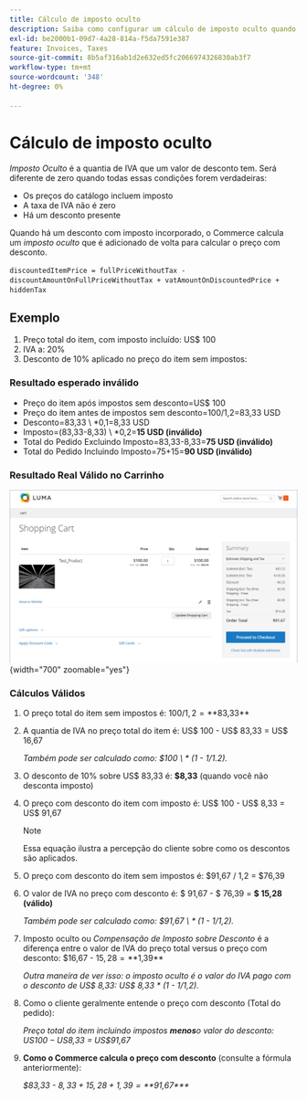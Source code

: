 ```yaml
---
title: Cálculo de imposto oculto
description: Saiba como configurar um cálculo de imposto oculto quando há um desconto com imposto incorporado.
exl-id: be2000b1-09d7-4a28-814a-f5da7591e387
feature: Invoices, Taxes
source-git-commit: 8b5af316ab1d2e632ed5fc2066974326830ab3f7
workflow-type: tm+mt
source-wordcount: '348'
ht-degree: 0%

---
```


# Cálculo de imposto oculto

_Imposto Oculto_ é a quantia de IVA que um valor de desconto tem. Será diferente de zero quando todas essas condições forem verdadeiras:

- Os preços do catálogo incluem imposto
- A taxa de IVA não é zero
- Há um desconto presente

Quando há um desconto com imposto incorporado, o Commerce calcula um _imposto oculto_ que é adicionado de volta para calcular o preço com desconto.

`discountedItemPrice = fullPriceWithoutTax - discountAmountOnFullPriceWithoutTax + vatAmountOnDiscountedPrice + hiddenTax`

## Exemplo

1. Preço total do item, com imposto incluído: US$ 100
1. IVA a: 20%
1. Desconto de 10% aplicado no preço do item sem impostos:

### Resultado esperado inválido

- Preço do item após impostos sem desconto=US$ 100
- Preço do item antes de impostos sem desconto=100/1,2=83,33 USD
- Desconto=83,33 \ *0,1=8,33 USD
- Imposto=(83,33-8,33) \ *0,2=**15 USD (inválido)**
- Total do Pedido Excluindo Imposto=83,33-8,33=**75 USD (inválido)**
- Total do Pedido Incluindo Imposto=75+15=**90 USD (inválido)**

### Resultado Real Válido no Carrinho

![Cálculo de Imposto Oculto no Carrinho](./assets/hidden-tax.png){width="700" zoomable="yes"}

### Cálculos Válidos

1. O preço total do item sem impostos é: $100 / 1,2 = **$83,33**

1. A quantia de IVA no preço total do item é: US$ 100 - US$ 83,33 = US$ 16,67

   _Também pode ser calculado como: $100 \ * (1 - 1/1.2)._

1. O desconto de 10% sobre US$ 83,33 é: **$8,33** (quando você não desconta imposto)

1. O preço com desconto do item com imposto é: US$ 100 - US$ 8,33 = US$ 91,67

   >[!NOTE]
   >
   >Essa equação ilustra a percepção do cliente sobre como os descontos são aplicados.

1. O preço com desconto do item sem impostos é: $91,67 / 1,2 = $76,39

1. O valor de IVA no preço com desconto é: $ 91,67 - $ 76,39 = **$ 15,28 (válido)**

   _Também pode ser calculado como: $91,67 \ * (1 - 1/1,2)._

1. Imposto oculto ou _Compensação de Imposto sobre Desconto_ é a diferença entre o valor de IVA do preço total versus o preço com desconto: $16,67 - $15,28 = **$1,39**

   _Outra maneira de ver isso: o imposto oculto é o valor do IVA pago com o desconto de US$ 8,33: US$ 8,33 \* (1 - 1/1,2)._

1. Como o cliente geralmente entende o preço com desconto (Total do pedido):

   _Preço total do item incluindo impostos **menos**o valor do desconto: US$100 - US$8,33 = US$91,67_

1. **Como o Commerce calcula o preço com desconto** (consulte a fórmula anteriormente):

   _$83,33 - $8,33 + 15,28 + 1,39 =**$91,67***_
